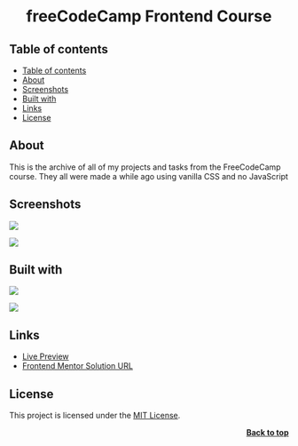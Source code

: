 <a name="readme-top"></a>

<h1 align="center">freeCodeCamp Frontend Course</h1>

## Table of contents

- [Table of contents](#table-of-contents)
- [About](#about)
- [Screenshots](#screenshots)
- [Built with](#built-with)
- [Links](#links)
- [License](#license)

## About

This is the archive of all of my projects and tasks from the FreeCodeCamp course. They all were made a while ago using vanilla CSS and no JavaScript

## Screenshots

![](./img/)

![](./img/)

## Built with

![](https://img.shields.io/badge/HTML5-E34F26?style=for-the-badge&logo=html5&logoColor=white)

![](https://img.shields.io/badge/CSS3-1572B6?style=for-the-badge&logo=css3&logoColor=white)

## Links

- [Live Preview](https://seesmof.github.io/testimonials-grid-section/)
- [Frontend Mentor Solution URL](https://www.frontendmentor.io/solutions/responsive-with-tailwindcss-w85VzY60YF)

## License

This project is licensed under the [MIT License](./LICENSE).

<p align="right"><a href="#readme-top"><strong>Back to top</strong></a></p>
